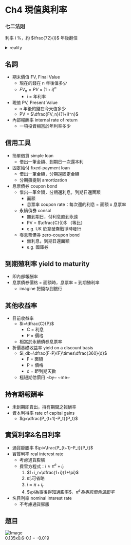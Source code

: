 # Ch4 現值與利率

### 七二法則
利率 i %，約 $\frac{72}{i}$ 年後翻倍
<details>
  <summary>reality</summary>

  ```python
  from math import*

  for i in range(1, 26):
      print(i, i*log(2, 1+i/100))
  ```


  output
  ```
  1 69.66071689357483
  2 70.005577562293
  3 70.34931675131321
  4 70.69195074051879
  5 71.03349541445232
  6 71.37396627565124
  7 71.71337845741098
  8 72.0517467360047
  9 72.38908554238841
  10 72.72540897341713
  11 73.06073080259694
  12 73.3950644903964
  13 73.728423194139
  14 74.06081977749659
  15 74.39226681960587
  16 74.72277662382118
  17 75.05236122612706
  18 75.3810324032218
  19 75.7088016802901
  20 76.03568033847861
  21 76.36167942208806
  22 76.68680974549507
  23 77.01108189981609
  24 77.33450625932491
  25 77.65709298763474
  ```
</details>

## 名詞
- 期末價值 FV, Final Value
  - 現在的錢在 n 年後值多少
  - $FV_n = PV\times(1+i)^n$ 
    - i = 年利率
- 現值 PV, Present Value
  - n 年後的錢在今天值多少  
  - PV = $\dfrac{FV_n}{(1+i)^n}$ 
- 內部報酬率 internal rate of return
  - 一項投資相當於年利率多少

## 信用工具
- 簡單借貸 simple loan
  - 借出一筆金額、到期日一次還本利
- 固定給付 fixed-payment loan
  - 借出一筆金額，分期還固定金額
  - 分期攤提制 amortization
- 息票債券 coupon bond
  - 借出一筆金額，分期還利息，到期日還面額
    - 面額
    - 息票率 coupon rate：每次還的利息 = 面額 x 息票率
  - 永續債券 consol
    - 無到期日，付利息直到永遠
    - PV = $\dfrac{C}{i}$ （等比） 
    - e.g. UK 於拿破崙戰爭時發行
  - 零息票債券 zero-coupon bond
    - 無利息，到期日還面額
    - e.g. 國庫券

## 到期殖利率 yield to maturity
- 即內部報酬率
- 息票債券價格 = 面額時，息票率 = 到期殖利率
  - imagine 把錢存到銀行

## 其他收益率
- 目前收益率
  - $i=\dfrac{C}{P}$
    - C = 利息
    - P = 價格
  - 相當於永續債券息票率
- 折價基礎收益率 yield on a discount basis
  - $i_db=\dfrac{F-P}{F}\times\dfrac{360}{d}$
    - F = 面額
    - P = 價格
    - d = 距到期天數
  - 極短期估價用 ~by~ ~me~

## 持有期報酬率
- 未到期即賣出，持有期間之報酬率
- 資本利得率 rate of capital gains
  - $g=\dfrac{P_{t+1}-P_t}{P_t}$ 

## 實質利率&名目利率
- 通貨膨脹率 $\pi=\frac{P_{t+1}-P_t}{P_t}$
- 實質利率 real interest rate
  - 考慮通貨膨脹
  - 費雪方程式：$i\approx\pi^e+i_r$
    1. $1+i_r=\dfrac{1+i}{1+\pi}$
    2. $\pi i_r$可省略
    3. $i\approx\pi+i_r$
    4. $\pi為事後得知通膨率$，$\pi^e為事前預測通膨率$
- 名目利率 nominal interest rate 
  - 不考慮通貨膨脹

## 題目
![Image](https://i.imgur.com/rsHAkRb.png)  
0.135x0.6-0.1 = -0.019